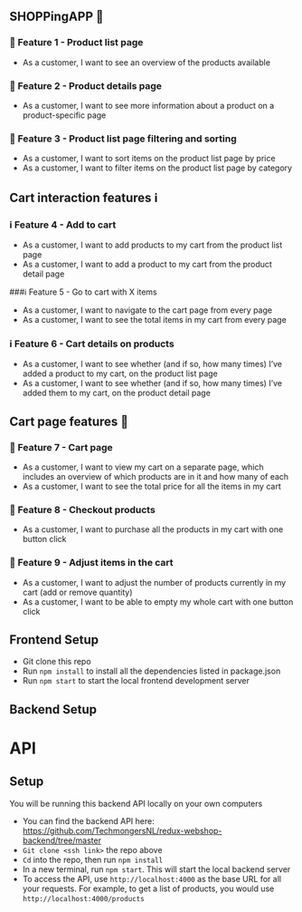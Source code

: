 ## SHOPPingAPP 🍎

### 🍎 Feature 1 - Product list page
- As a customer, I want to see an overview of the products available

### 🍎 Feature 2 - Product details page
- As a customer, I want to see more information about a product on a product-specific page

### 🍎 Feature 3 - Product list page filtering and sorting
- As a customer, I want to sort items on the product list page by price
- As a customer, I want to filter items on the product list page by category

## Cart interaction features ℹ️
### ℹ️ Feature 4 - Add to cart
- As a customer, I want to add products to my cart from the product list page
- As a customer, I want to add a product to my cart from the product detail page
  

###ℹ️ Feature 5 - Go to cart with X items
- As a customer, I want to navigate to the cart page from every page
- As a customer, I want to see the total items in my cart from every page

### ℹ️ Feature 6 - Cart details on products
- As a customer, I want to see whether (and if so, how many times) I’ve added a product to my cart, on the product list page
- As a customer, I want to see whether (and if so, how many times) I’ve added them to my cart, on the product detail page

## Cart page features 🛒
### 🛒 Feature 7 - Cart page
- As a customer, I want to view my cart on a separate page, which includes an overview of which products are in it and how many of each
- As a customer, I want to see the total price for all the items in my cart

### 🛒 Feature 8 - Checkout products
- As a customer, I want to purchase all the products in my cart with one button click

### 🛒 Feature 9 - Adjust items in the cart
- As a customer, I want to adjust the number of products currently in my cart (add or remove quantity)
- As a customer, I want to be able to empty my whole cart with one button click

## Frontend Setup
- Git clone this repo
- Run `npm install` to install all the dependencies listed in package.json
- Run `npm start` to start the local frontend development server

## Backend Setup
 # API
## Setup
You will be running this backend API locally on your own computers
- You can find the backend API here: https://github.com/TechmongersNL/redux-webshop-backend/tree/master
- `Git clone <ssh link>` the repo above
- `Cd` into the repo, then run `npm install`
- In a new terminal, run `npm start`. This will start the local backend server
- To access the API, use `http://localhost:4000` as the base URL for all your requests. For example, to get a list of products, you would use `http://localhost:4000/products`


